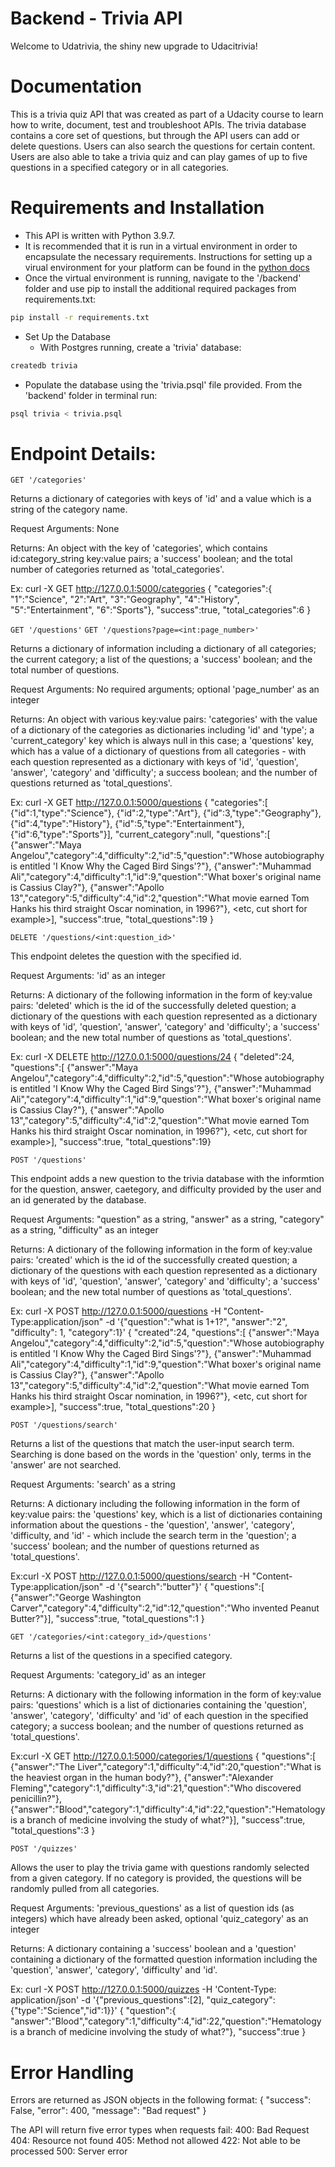 # Backend - Trivia API
Welcome to Udatrivia, the shiny new upgrade to Udacitrivia!

# Documentation

This is a trivia quiz API that was created as part of a Udacity course to learn how to write, document, test and troubleshoot APIs. The trivia database contains a core set of questions, but through the API users can add or delete questions. Users can also search the questions for certain content. Users are also able to take a trivia quiz and can play games of up to five questions in a specified category or in all categories.

# Requirements and Installation

- This API is written with Python 3.9.7. 
- It is recommended that it is run in a virtual environment in order to encapsulate the necessary requirements. Instructions for setting up a virual environment for your platform can be found in the [python docs](https://packaging.python.org/guides/installing-using-pip-and-virtual-environments/)
- Once the virtual environment is running, navigate to the '/backend' folder and use pip to install the additional required packages from requirements.txt:
```bash
pip install -r requirements.txt
```
- Set Up the Database
  - With Postgres running, create a 'trivia' database:
```bash
createdb trivia
```
  - Populate the database using the 'trivia.psql' file provided. From the 'backend' folder in terminal run:
```bash
psql trivia < trivia.psql
```

# Endpoint Details:

`GET '/categories'`

Returns a dictionary of categories with keys of 'id' and a value which is a string of the category name.

Request Arguments: None

Returns: An object with the key of 'categories', which contains id:category_string key:value pairs; a 'success' boolean; and the total number of categories returned as 'total_categories'.

Ex: curl -X GET http://127.0.0.1:5000/categories
{
  "categories":{
    "1":"Science",
    "2":"Art",
    "3":"Geography",
    "4":"History",
    "5":"Entertainment",
    "6":"Sports"},
  "success":true,
  "total_categories":6
}


`GET '/questions'`
`GET '/questions?page=<int:page_number>'`

Returns a dictionary of information including a dictionary of all categories; the current category; a list of the questions; a 'success' boolean; and the total number of questions.

Request Arguments: No required arguments; 
  optional 'page_number' as an integer

Returns: An object with various key:value pairs:  'categories' with the value of a dictionary of the categories as dictionaries including 'id' and 'type'; a 'current_category' key which is always null in this case; a 'questions' key, which has a value of a dictionary of questions from all categories - with each question represented as a dictionary with keys of 'id', 'question', 'answer', 'category' and 'difficulty'; a success boolean; and the number of questions returned as 'total_questions'.

Ex: curl -X GET http://127.0.0.1:5000/questions
{
  "categories":[
    {"id":1,"type":"Science"},
    {"id":2,"type":"Art"},
    {"id":3,"type":"Geography"},
    {"id":4,"type":"History"},
    {"id":5,"type":"Entertainment"},
    {"id":6,"type":"Sports"}],
  "current_category":null,
  "questions":[
    {"answer":"Maya Angelou","category":4,"difficulty":2,"id":5,"question":"Whose autobiography is entitled 'I Know Why the Caged Bird Sings'?"},
    {"answer":"Muhammad Ali","category":4,"difficulty":1,"id":9,"question":"What boxer's original name is Cassius Clay?"},
    {"answer":"Apollo 13","category":5,"difficulty":4,"id":2,"question":"What movie earned Tom Hanks his third straight Oscar nomination, in 1996?"},
    <etc, cut short for example>],
  "success":true,
  "total_questions":19
}


`DELETE '/questions/<int:question_id>'`

This endpoint deletes the question with the specified id.

Request Arguments: 'id' as an integer

Returns: A dictionary of the following information in the form of key:value pairs: 'deleted' which is the id of the successfully deleted question; a dictionary of the questions with each question represented as a dictionary with keys of 'id', 'question', 'answer', 'category' and 'difficulty'; a 'success' boolean; and the new total number of questions as 'total_questions'.

Ex: curl -X DELETE http://127.0.0.1:5000/questions/24
{
  "deleted":24,
  "questions":[
    {"answer":"Maya Angelou","category":4,"difficulty":2,"id":5,"question":"Whose autobiography is entitled 'I Know Why the Caged Bird Sings'?"},
    {"answer":"Muhammad Ali","category":4,"difficulty":1,"id":9,"question":"What boxer's original name is Cassius Clay?"},
    {"answer":"Apollo 13","category":5,"difficulty":4,"id":2,"question":"What movie earned Tom Hanks his third straight Oscar nomination, in 1996?"},
    <etc, cut short for example>],
  "success":true,
  "total_questions":19}


`POST '/questions'`

This endpoint adds a new question to the trivia database with the informtion for the question, answer, caetegory, and difficulty provided by the user and an id generated by the database.

Request Arguments: "question" as a string, 
  "answer" as a string, 
  "category" as a string, 
  "difficulty" as an integer

Returns: A dictionary of the following information in the form of key:value pairs: 'created' which is the id of the successfully created question; a dictionary of the questions with each question represented as a dictionary with keys of 'id', 'question', 'answer', 'category' and 'difficulty'; a 'success' boolean; and the new total number of questions as 'total_questions'.

Ex: curl -X POST http://127.0.0.1:5000/questions -H "Content-Type:application/json" -d '{"question":"what is 1+1?", "answer":"2", "difficulty": 1, "category":1}'
{
  "created":24,
  "questions":[
    {"answer":"Maya Angelou","category":4,"difficulty":2,"id":5,"question":"Whose autobiography is entitled 'I Know Why the Caged Bird Sings'?"},
    {"answer":"Muhammad Ali","category":4,"difficulty":1,"id":9,"question":"What boxer's original name is Cassius Clay?"},
    {"answer":"Apollo 13","category":5,"difficulty":4,"id":2,"question":"What movie earned Tom Hanks his third straight Oscar nomination, in 1996?"},
    <etc, cut short for example>],
  "success":true,
  "total_questions":20
}


`POST '/questions/search'`

Returns a list of the questions that match the user-input search term. Searching is done based on the words in the 'question' only, terms in the 'answer' are not searched.

Request Arguments: 'search' as a string

Returns: A dictionary including the following information in the form of key:value pairs: the 'questions' key, which is a list of dictionaries containing information about the questions - the 'question', 'answer', 'category', 'difficulty, and 'id' - which include the search term in the 'question'; a 'success' boolean; and the number of questions returned as 'total_questions'.

Ex:curl -X POST http://127.0.0.1:5000/questions/search -H "Content-Type:application/json" -d '{"search":"butter"}'
{
  "questions":[
    {"answer":"George Washington Carver","category":4,"difficulty":2,"id":12,"question":"Who invented Peanut Butter?"}],
  "success":true,
  "total_questions":1
}


`GET '/categories/<int:category_id>/questions'`

Returns a list of the questions in a specified category.

Request Arguments: 'category_id' as an integer

Returns: A dictionary with the following information in the form of key:value pairs: 'questions' which is a list of dictionaries containing the 'question', 'answer', 'category', 'difficulty' and 'id' of each question in the specified category; a success boolean; and the number of questions returned as 'total_questions'.

Ex:curl -X GET http://127.0.0.1:5000/categories/1/questions
{
  "questions":[
    {"answer":"The Liver","category":1,"difficulty":4,"id":20,"question":"What is the heaviest organ in the human body?"},
    {"answer":"Alexander Fleming","category":1,"difficulty":3,"id":21,"question":"Who discovered penicillin?"},
    {"answer":"Blood","category":1,"difficulty":4,"id":22,"question":"Hematology is a branch of medicine involving the study of what?"}],
  "success":true,
  "total_questions":3
}


`POST '/quizzes'`

Allows the user to play the trivia game with questions randomly selected from a given category. If no category is provided, the questions will be randomly pulled from all categories.

Request Arguments: 'previous_questions' as a list of question ids (as integers) which have already been asked, optional 'quiz_category' as an integer 

Returns: A dictionary containing a 'success' boolean and a 'question' containing a dictionary of the formatted question information including the 'question', 'answer', 'category', 'difficulty' and 'id'.

Ex: curl -X POST http://127.0.0.1:5000/quizzes -H 'Content-Type: application/json' -d '{"previous_questions":[2], "quiz_category":{"type":"Science","id":1}}'
{
  "question":{
    "answer":"Blood","category":1,"difficulty":4,"id":22,"question":"Hematology is a branch of medicine involving the study of what?"},
  "success":true
  }


# Error Handling

Errors are returned as JSON objects in the following format:
{
    "success": False, 
    "error": 400,
    "message": "Bad request"
}

The API will return five error types when requests fail:
400: Bad Request
404: Resource not found
405: Method not allowed
422: Not able to be processed
500: Server error
